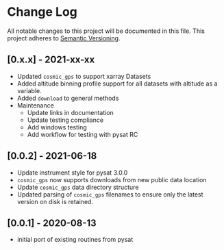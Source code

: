 # Change Log
All notable changes to this project will be documented in this file.
This project adheres to [Semantic Versioning](http://semver.org/).

## [0.x.x] - 2021-xx-xx
* Updated `cosmic_gps` to support xarray Datasets
* Added altitude binning profile support for all datasets with altitude
  as a variable.
* Added `download` to general methods
* Maintenance
  * Update links in documentation
  * Update testing compliance
  * Add windows testing
  * Add workflow for testing with pysat RC

## [0.0.2] - 2021-06-18
* Update instrument style for pysat 3.0.0
* `cosmic_gps` now supports downloads from new public data location
* Update `cosmic_gps` data directory structure
* Updated parsing of `cosmic_gps` filenames to ensure only the latest
  version on disk is retained.

## [0.0.1] - 2020-08-13
* initial port of existing routines from pysat
